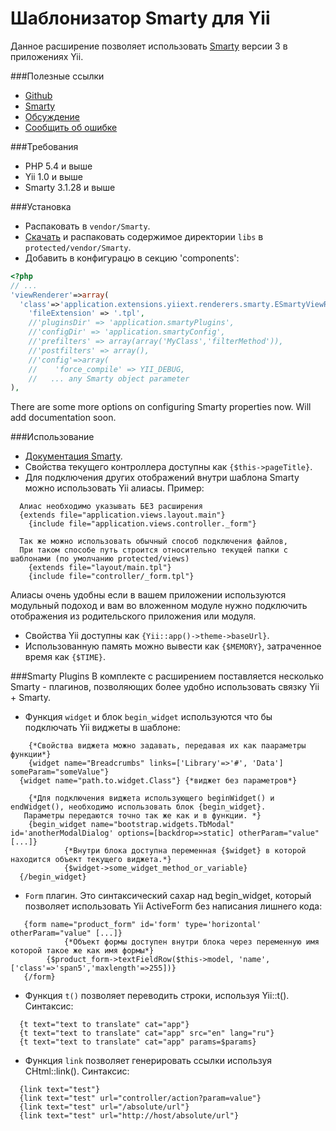 Шаблонизатор Smarty для Yii
===========================

Данное расширение позволяет использовать [Smarty](http://www.smarty.net/) версии 3 в приложениях Yii.

###Полезные ссылки
* [Github](https://github.com/yiiext/smarty-renderer)
* [Smarty](http://www.smarty.net/)
* [Обсуждение](http://yiiframework.ru/forum/viewtopic.php?f=9&t=241)
* [Сообщить об ошибке](https://github.com/yiiext/smarty-renderer/issues)

###Требования
* PHP 5.4 и выше
* Yii 1.0 и выше
* Smarty 3.1.28 и выше

###Установка
* Распаковать в `vendor/Smarty`.
* [Скачать](http://www.smarty.net/download.php) и распаковать содержимое директории
  `libs` в `protected/vendor/Smarty`.
* Добавить в конфигурацю в секцию 'components':

~~~php
<?php
// ...
'viewRenderer'=>array(
  'class'=>'application.extensions.yiiext.renderers.smarty.ESmartyViewRenderer',
    'fileExtension' => '.tpl',
    //'pluginsDir' => 'application.smartyPlugins',
    //'configDir' => 'application.smartyConfig',
    //'prefilters' => array(array('MyClass','filterMethod')),
    //'postfilters' => array(),
    //'config'=>array(
    //    'force_compile' => YII_DEBUG,
    //   ... any Smarty object parameter
),
~~~
There are some more options on configuring Smarty properties now. Will add documentation soon.

###Использование
* [Документация Smarty](http://www.smarty.net/docs.php).
* Свойства текущего контроллера доступны как `{$this->pageTitle}`.
* Для подключения других отображений внутри шаблона Smarty можно использовать Yii алиасы. Пример: 
~~~ smarty
  Алиас необходимо указывать БЕЗ расширения
  {extends file="application.views.layout.main"} 
	{include file="application.views.controller._form"}
	
  Так же можно использовать обычный способ подключения файлов,
  При таком способе путь строится относительно текущей папки c шаблонами (по умолчанию protected/views)
	{extends file="layout/main.tpl"}
	{include file="controller/_form.tpl"}
~~~
Алиасы очень удобны если в вашем приложении используются модульный подоход и 
вам во вложенном модуле нужно подключить отображения из родительского приложения или модуля.

* Свойства Yii доступны как `{Yii::app()->theme->baseUrl}`.
* Использованную память можно вывести как `{$MEMORY}`, затраченное время как `{$TIME}`.

###Smarty Plugins
В комплекте с расширением поставляется несколько Smarty - плагинов, позволяющих более удобно использовать связку Yii + Smarty.
* Функция `widget` и блок `begin_widget` используются что бы подключать  Yii виджеты в шаблоне: 
~~~ smarty
	{*Свойства виджета можно задавать, передавая их как паараметры функции*}
	{widget name="Breadcrumbs" links=['Library'=>'#', 'Data'] someParam="someValue"}
  {widget name="path.to.widget.Class"} {*виджет без параметров*}
  
 	{*Для подключения виджета использующего beginWidget() и endWidget(), необходимо использовать блок {begin_widget}. 
   Параметры передаются точно так же как и в функции. *}
	{begin_widget name="bootstrap.widgets.TbModal" id='anotherModalDialog' options=[backdrop=>static] otherParam="value" [...]}
        	{*Внутри блока доступна переменная {$widget} в которой находится объект текущего виджета.*}
        	{$widget->some_widget_method_or_variable} 
  {/begin_widget} 
~~~

* `Form` плагин. Это синтаксический сахар над begin_widget, который позволяет использовать Yii ActiveForm без написания лишнего кода:
~~~ smarty
   {form name="product_form" id='form' type='horizontal' otherParam="value" [...]}
		    {*Объект формы доступен внутри блока через переменную имя которой такое же как имя формы*}
        {$product_form->textFieldRow($this->model, 'name', ['class'=>'span5','maxlength'=>255])}
   {/form} 
~~~

* Функция `t()` позволяет переводить строки, используя  Yii::t(). Синтаксис:
~~~ smarty
  {t text="text to translate" cat="app"}
  {t text="text to translate" cat="app" src="en" lang="ru"}
  {t text="text to translate" cat="app" params=$params}
~~~

* Функция `link` позволяет генерировать ссылки используя CHtml::link(). Синтаксис:
~~~ smarty
  {link text="test"}
  {link text="test" url="controller/action?param=value"}
  {link text="test" url="/absolute/url"}
  {link text="test" url="http://host/absolute/url"}
~~~
